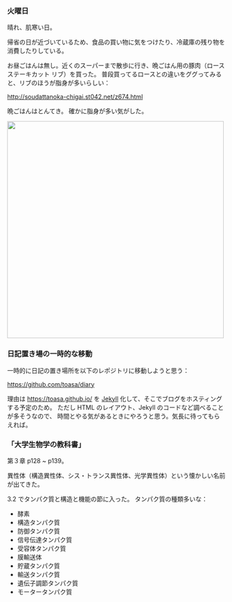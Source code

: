 ### 火曜日

晴れ、肌寒い日。

帰省の日が近づいているため、食品の買い物に気をつけたり、冷蔵庫の残り物を消費したりしている。

お昼ごはんは無し。近くのスーパーまで散歩に行き、晩ごはん用の豚肉（ロースステーキカット リブ）を買った。
普段買ってるロースとの違いをググってみると、リブのほうが脂身が多いらしい：

http://soudattanoka-chigai.st042.net/z674.html

晩ごはんはとんてき。
確かに脂身が多い気がした。

<img src="https://i.imgur.com/pIn5jI5.jpg" width="500">

### 日記置き場の一時的な移動

一時的に日記の置き場所を以下のレポジトリに移動しようと思う：

https://github.com/toasa/diary

理由は https://toasa.github.io/ を [Jekyll](https://jekyllrb.com/) 化して、そこでブログをホスティングする予定のため。
ただし HTML のレイアウト、Jekyll のコードなど調べることが多そうなので、
時間とやる気があるときにやろうと思う。気長に待ってもらえれば。

### 「大学生物学の教科書」

第３章 p128 ~ p139。

異性体（構造異性体、シス・トランス異性体、光学異性体）という懐かしい名前が出てきた。

3.2 でタンパク質と構造と機能の節に入った。
タンパク質の種類多いな：

- 酵素
- 構造タンパク質
- 防御タンパク質
- 信号伝達タンパク質
- 受容体タンパク質
- 膜輸送体
- 貯蔵タンパク質
- 輸送タンパク質
- 遺伝子調節タンパク質
- モータータンパク質